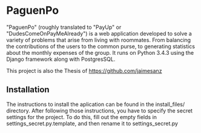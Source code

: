 PaguenPo
=============

"PaguenPo" (roughly translated to "PayUp" or "DudesComeOnPayMeAlready") is a web application developed to solve a variety of problems that arise from living with roommates. From balancing the contributions of the users to the common purse, to generating statistics about the monthly expenses of the group. It runs on Python 3.4.3 using the Django framework along with PostgresSQL.

This project is also the Thesis of https://github.com/jaimesanz

Installation
-------------
The instructions to install the aplication can be found in the install_files/ directory. After following those instructions, you have to specify the secret settings for the project. To do this, fill out the empty fields in settings_secret.py.template, and then rename it to settings_secret.py
